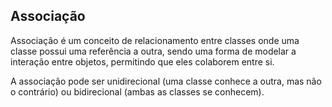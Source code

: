 ## Associação

Associação é um conceito de relacionamento entre classes onde uma classe possui uma referência a outra, sendo  uma forma de modelar a interação entre objetos, permitindo que eles colaborem entre si. 

A associação pode ser unidirecional (uma classe conhece a outra, mas não o contrário) ou bidirecional (ambas as classes se conhecem).

